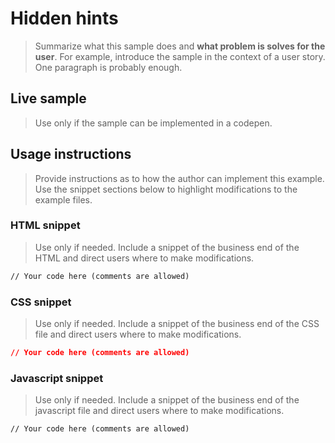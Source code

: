 # Hidden hints
>Summarize what this sample does and **what problem is solves for the user**. For example, introduce the sample in the context of a user story. One paragraph is probably enough.

## Live sample
>Use only if the sample can be implemented in a codepen.

## Usage instructions
>Provide instructions as to how the author can implement this example. Use the snippet sections below to highlight modifications to the example files.

### HTML snippet
> Use only if needed. Include a snippet of the business end of the HTML and direct users where to make modifications.

```html
// Your code here (comments are allowed)
```

### CSS snippet
> Use only if needed. Include a snippet of the business end of the CSS file and direct users where to make modifications.

```css
// Your code here (comments are allowed)
```

### Javascript snippet
> Use only if needed. Include a snippet of the business end of the javascript file and direct users where to make modifications.

```
// Your code here (comments are allowed)
```